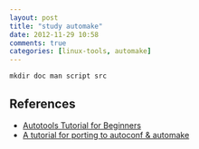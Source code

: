 ```yaml
---
layout: post
title: "study automake"
date: 2012-11-29 10:58
comments: true
categories: [linux-tools, automake]
---
```


`mkdir doc man script src`

<!--more-->

## References
 - [Autotools Tutorial for Beginners](http://markuskimius.wikidot.com/programming:tut:autotools/)
 - [A tutorial for porting to autoconf & automake](http://mij.oltrelinux.com/devel/autoconf-automake/)